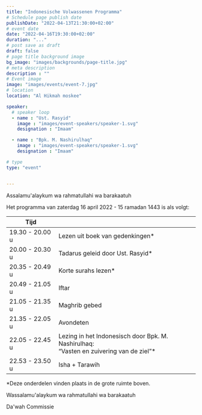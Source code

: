 ```yaml
---
title: "Indonesische Volwassenen Programma"
# Schedule page publish date
publishDate: "2022-04-13T21:30:00+02:00"
# event date
date: "2022-04-16T19:30:00+02:00"
duration: "..."
# post save as draft
draft: false
# page title background image
bg_image: "images/backgrounds/page-title.jpg"
# meta description
description : ""
# Event image
image: "images/events/event-7.jpg"
# location
location: "Al Hikmah moskee"

speaker:
  # speaker loop
  - name : "Ust. Rasyid"
    image : "images/event-speakers/speaker-1.svg"
    designation : "Imaam"

  - name : "Bpk. M. Nashirulhaq"
    image : "images/event-speakers/speaker-1.svg"
    designation : "Imaam"

# type
type: "event"


---
```


Assalamu'alaykum wa rahmatullahi wa barakaatuh

Het programma van zaterdag 16 april 2022 - 15 ramadan 1443 is als volgt: 

| Tijd |  |
|------|------|
| 19.30 - 20.00 u | Lezen uit boek van gedenkingen* |
| 20.00 - 20.30 u | Tadarus geleid door Ust. Rasyid* |
| 20.35 - 20.49 u | Korte surahs lezen* |
| 20.49 - 21.05 u | Iftar |
| 21.05 - 21.35 u | Maghrib gebed |
| 21.35 - 22.05 u | Avondeten |
| 22.05 - 22.45 u | Lezing in het Indonesisch door Bpk. M. Nashirulhaq:<br/>“Vasten en zuivering van de ziel”* |
| 22.53 - 23.50 u | Isha + Tarawih |

*Deze onderdelen vinden plaats in de grote ruimte boven.


Wassalamu'alaykum wa rahmatullahi wa barakaatuh

Da'wah Commissie